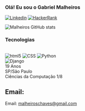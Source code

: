 
### Olá! Eu sou o Gabriel Malheiros

[![Linkedin](https://img.shields.io/badge/LinkedIn-0077B5?style=for-the-badge&logo=linkedin&logoColor=white)](linkedin.com/in/gabriel-malheiros-881889254)
[![HackerRank](https://img.shields.io/badge/-Hackerrank-2EC866?style=for-the-badge&logo=HackerRank&logoColor=white
)](https://www.hackerrank.com/malheiroschaves)

![Malheiros GitHub stats](https://github-readme-stats.vercel.app/api?username=GabrielMalheiros-byte&show_icons=true&theme=tokyonight)

### Tecnologias 
<div style="display: inline_block"><br/>
    <img align=center alt="html5" src="https://img.shields.io/badge/HTML5-E34F26?style=for-the-badge&logo=html5&logoColor=white"/>
    <img align=center alt="CSS" src="https://img.shields.io/badge/CSS3-1572B6?style=for-the-badge&logo=css3&logoColor=white"/>
    <img align="center" alt="Python" src="https://img.shields.io/badge/Python-14354C?style=for-the-badge&logo=python&logoColor=white"/><br/>
    <img align="center" alt="Django" src="https://img.shields.io/badge/Django-092E20?style=for-the-badge&logo=django&logoColor=white"/>
</div>
19 Anos<br/>
SP/São Paulo<br/>
Ciências da Computação 1/8<br/>

## Email:
Email: malheiroschaves@gmail.com
